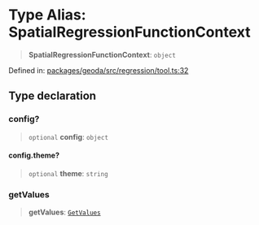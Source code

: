 # Type Alias: SpatialRegressionFunctionContext

> **SpatialRegressionFunctionContext**: `object`

Defined in: [packages/geoda/src/regression/tool.ts:32](https://github.com/GeoDaCenter/openassistant/blob/36f516b8229288259590b2d9dab3b10cbfc3cbfd/packages/geoda/src/regression/tool.ts#L32)

## Type declaration

### config?

> `optional` **config**: `object`

#### config.theme?

> `optional` **theme**: `string`

### getValues

> **getValues**: [`GetValues`](GetValues.md)
